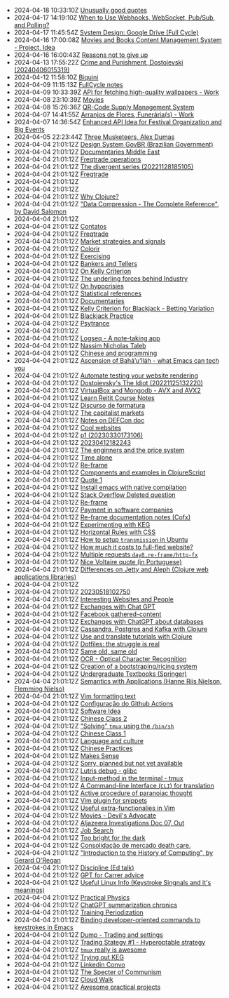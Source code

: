 * 2024-04-18 10:33:10Z [Unusually good quotes](../88)
* 2024-04-17 14:19:10Z [When to Use Webhooks, WebSocket, Pub/Sub, and Polling?](../127)
* 2024-04-17 11:45:54Z [System Design: Google Drive (Full Cycle)](../126)
* 2024-04-16 17:00:08Z [Movies and Books Content Management System - Project, Idea](../125)
* 2024-04-16 16:00:43Z [Reasons not to give up](../124)
* 2024-04-13 17:55:22Z [Crime and Punishment, Dostoievski (20240406015319)](../114)
* 2024-04-12 11:58:10Z [Biquini](../123)
* 2024-04-09 11:15:13Z [FullCycle notes](../122)
* 2024-04-09 10:33:39Z [API for fetching high-quality wallpapers - Work](../121)
* 2024-04-08 23:10:39Z [Movies](../115)
* 2024-04-08 15:26:36Z [QR-Code Supply Management System](../120)
* 2024-04-07 14:41:55Z [Arranjos de Flores, Funerária(s) - Work](../119)
* 2024-04-07 14:36:54Z [Enhanced API Idea for Festival Organization and Big Events](../118)
* 2024-04-05 22:23:44Z [Three Musketeers, Alex Dumas](../116)
* 2024-04-04 21:01:12Z [Design System GovBR (Brazilian Government)](../93)
* 2024-04-04 21:01:12Z [Documentaries Middle East](../98)
* 2024-04-04 21:01:12Z [Freqtrade operations](../92)
* 2024-04-04 21:01:12Z [The divergent series (20221128185105)](../9)
* 2024-04-04 21:01:12Z [Freqtrade](../89)
* 2024-04-04 21:01:12Z [](../94)
* 2024-04-04 21:01:12Z [](../95)
* 2024-04-04 21:01:12Z [Why Clojure?](../86)
* 2024-04-04 21:01:12Z ["Data Compression - The Complete Reference", by David Salomon](../70)
* 2024-04-04 21:01:12Z [](../71)
* 2024-04-04 21:01:12Z [Contatos](../96)
* 2024-04-04 21:01:12Z [Freqtrade](../91)
* 2024-04-04 21:01:12Z [Market strategies and signals](../99)
* 2024-04-04 21:01:12Z [Colorir](../83)
* 2024-04-04 21:01:12Z [Exercising](../82)
* 2024-04-04 21:01:12Z [Bankers and Tellers](../81)
* 2024-04-04 21:01:12Z [On Kelly Criterion](../80)
* 2024-04-04 21:01:12Z [The underling forces behind Industry](../8)
* 2024-04-04 21:01:12Z [On hypocrisies](../79)
* 2024-04-04 21:01:12Z [Statistical references](../78)
* 2024-04-04 21:01:12Z [Documentaries](../77)
* 2024-04-04 21:01:12Z [Kelly Criterion for Blackjack - Betting Variation](../76)
* 2024-04-04 21:01:12Z [Blackjack Practice](../75)
* 2024-04-04 21:01:12Z [Psytrance ](../74)
* 2024-04-04 21:01:12Z [](../97)
* 2024-04-04 21:01:12Z [Logseq - A note-taking app](../72)
* 2024-04-04 21:01:12Z [Nassim Nicholas Taleb](../84)
* 2024-04-04 21:01:12Z [Chinese and programming](../19)
* 2024-04-04 21:01:12Z [Ascension of Bahá’u’lláh - what Emacs can tech you](../63)
* 2024-04-04 21:01:12Z [Automate testing your website rendering](../29)
* 2024-04-04 21:01:12Z [Dostoievsky's The Idiot (20221125132220)](../3)
* 2024-04-04 21:01:12Z [VirtualBox and Mongodb - AVX and AVX2](../31)
* 2024-04-04 21:01:12Z [Learn Reitit Course Notes](../32)
* 2024-04-04 21:01:12Z [Discurso de formatura](../33)
* 2024-04-04 21:01:12Z [The capitalist markets](../34)
* 2024-04-04 21:01:12Z [Notes on DEFCon doc](../35)
* 2024-04-04 21:01:12Z [Cool websites](../37)
* 2024-04-04 21:01:12Z [p1 (20230330173106)](../38)
* 2024-04-04 21:01:12Z [20230412182243](../39)
* 2024-04-04 21:01:12Z [The enginners and the price system](../4)
* 2024-04-04 21:01:12Z [Time alone](../40)
* 2024-04-04 21:01:12Z [Re-frame](../41)
* 2024-04-04 21:01:12Z [Components and examples in ClojureScript](../42)
* 2024-04-04 21:01:12Z [Quote 1](../43)
* 2024-04-04 21:01:12Z [Install emacs with native compilation](../45)
* 2024-04-04 21:01:12Z [Stack Overflow Deleted question](../46)
* 2024-04-04 21:01:12Z [Re-frame](../47)
* 2024-04-04 21:01:12Z [Payment in software companies](../48)
* 2024-04-04 21:01:12Z [Re-frame documentation notes (Cofx)](../49)
* 2024-04-04 21:01:12Z [Experimenting with KEG](../5)
* 2024-04-04 21:01:12Z [Horizontal Rules with CSS](../50)
* 2024-04-04 21:01:12Z [How to setup `transmission` in Ubuntu](../51)
* 2024-04-04 21:01:12Z [How much it costs to full-fled website?](../52)
* 2024-04-04 21:01:12Z [Multiple requests `day8.re-frame/http-fx`](../53)
* 2024-04-04 21:01:12Z [Nice Voltaire quote (in Portuguese)](../54)
* 2024-04-04 21:01:12Z [Differences on Jetty and Aleph (Clojure web applications libraries)](../55)
* 2024-04-04 21:01:12Z [](../56)
* 2024-04-04 21:01:12Z [20230518102750](../57)
* 2024-04-04 21:01:12Z [Interesting Websites and People](../58)
* 2024-04-04 21:01:12Z [Exchanges with Chat GPT](../59)
* 2024-04-04 21:01:12Z [Facebook gathered-content](../6)
* 2024-04-04 21:01:12Z [Exchanges with ChatGPT about databases](../60)
* 2024-04-04 21:01:12Z [Cassandra, Postgres and Kafka with Clojure](../61)
* 2024-04-04 21:01:12Z [Use and translate tutorials with Clojure](../62)
* 2024-04-04 21:01:12Z [Dotfiles: the struggle is real](../28)
* 2024-04-04 21:01:12Z [Same old, same old](../64)
* 2024-04-04 21:01:12Z [OCR - Optical Character Recognition](../66)
* 2024-04-04 21:01:12Z [Creation of a bootstraping/ricing system](../67)
* 2024-04-04 21:01:12Z [Undergraduate Textbooks (Springer)](../68)
* 2024-04-04 21:01:12Z [Semantics with Applications (Hanne Riis Nielson, Flemming Nielso)](../69)
* 2024-04-04 21:01:12Z [Vim formatting text](../7)
* 2024-04-04 21:01:12Z [Configuração do Github Actions](../27)
* 2024-04-04 21:01:12Z [Software Idea](../26)
* 2024-04-04 21:01:12Z [Chinese Class 2](../25)
* 2024-04-04 21:01:12Z ["Solving" `tmux` using the `/bin/sh`](../24)
* 2024-04-04 21:01:12Z [Chinese Class 1](../22)
* 2024-04-04 21:01:12Z [Language and culture](../21)
* 2024-04-04 21:01:12Z [Chinese Practices](../20)
* 2024-04-04 21:01:12Z [Makes Sense](../2)
* 2024-04-04 21:01:12Z [Sorry, planned but not yet available](../0)
* 2024-04-04 21:01:12Z [Lutris debug - glibc](../18)
* 2024-04-04 21:01:12Z [Input-method in the terminal - tmux](../17)
* 2024-04-04 21:01:12Z [A Command-line Interface (`CLI`) for translation](../16)
* 2024-04-04 21:01:12Z [Active procedure of paranoiac thought ](../15)
* 2024-04-04 21:01:12Z [Vim plugin for snippets](../13)
* 2024-04-04 21:01:12Z [Useful extra-functionalies in Vim](../12)
* 2024-04-04 21:01:12Z [Movies - Devil's Advocate](../113)
* 2024-04-04 21:01:12Z [Aljazeera Investigations Doc 07, Out](../112)
* 2024-04-04 21:01:12Z [Job Search](../111)
* 2024-04-04 21:01:12Z [Too bright for the dark](../85)
* 2024-04-04 21:01:12Z [Consolidação de mercado death care.](../87)
* 2024-04-04 21:01:12Z ["Introduction to the History of Computing", by Gerard O'Regan](../73)
* 2024-04-04 21:01:12Z [Discipline (Ed talk)](../90)
* 2024-04-04 21:01:12Z [GPT for Carrer advice](../107)
* 2024-04-04 21:01:12Z [Useful Linux Info (Keystroke Singnals and it's meanings)](../106)
* 2024-04-04 21:01:12Z [Practical Physics](../105)
* 2024-04-04 21:01:12Z [ChatGPT summarization chronics](../104)
* 2024-04-04 21:01:12Z [Training Periodization](../103)
* 2024-04-04 21:01:12Z [Binding developer-oriented commands to keystrokes in Emacs](../102)
* 2024-04-04 21:01:12Z [Dump - Trading and settings](../101)
* 2024-04-04 21:01:12Z [Trading Stategy #1 - Hyperoptable strategy](../100)
* 2024-04-04 21:01:12Z [`tmux` really is awesome](../10)
* 2024-04-04 21:01:12Z [Trying out KEG](../1)
* 2024-04-04 21:01:12Z [Linkedin Convo](../110)
* 2024-04-04 21:01:12Z [The Specter of Communism](../11)
* 2024-04-04 21:01:12Z [Cloud Walk ](../109)
* 2024-04-04 21:01:12Z [Awesome practical projects](../108)
